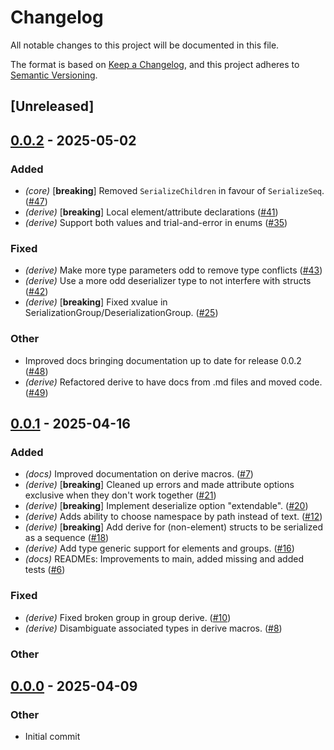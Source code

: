 # Changelog

All notable changes to this project will be documented in this file.

The format is based on [Keep a Changelog](https://keepachangelog.com/en/1.0.0/),
and this project adheres to [Semantic Versioning](https://semver.org/spec/v2.0.0.html).

## [Unreleased]

## [0.0.2](https://github.com/lukasfri/xmlity/compare/xmlity-derive-v0.0.1...xmlity-derive-v0.0.2) - 2025-05-02

### Added

- *(core)* [**breaking**] Removed `SerializeChildren` in favour of `SerializeSeq`. ([#47](https://github.com/lukasfri/xmlity/pull/47))
- *(derive)* [**breaking**] Local element/attribute declarations ([#41](https://github.com/lukasfri/xmlity/pull/41))
- *(derive)* Support both values and trial-and-error in enums ([#35](https://github.com/lukasfri/xmlity/pull/35))

### Fixed

- *(derive)* Make more type parameters odd to remove type conflicts ([#43](https://github.com/lukasfri/xmlity/pull/43))
- *(derive)* Use a more odd deserializer type to not interfere with structs ([#42](https://github.com/lukasfri/xmlity/pull/42))
- *(derive)* [**breaking**] Fixed xvalue in SerializationGroup/DeserializationGroup. ([#25](https://github.com/lukasfri/xmlity/pull/25))

### Other

- Improved docs bringing documentation up to date for release 0.0.2 ([#48](https://github.com/lukasfri/xmlity/pull/48))
- *(derive)* Refactored derive to have docs from .md files and moved code. ([#49](https://github.com/lukasfri/xmlity/pull/49))

## [0.0.1](https://github.com/lukasfri/xmlity/compare/xmlity-derive-v0.0.0...xmlity-derive-v0.0.1) - 2025-04-16

### Added

- *(docs)* Improved documentation on derive macros. ([#7](https://github.com/lukasfri/xmlity/pull/7))
- *(derive)* [**breaking**] Cleaned up errors and made attribute options exclusive when they don't work together ([#21](https://github.com/lukasfri/xmlity/pull/21))
- *(derive)* [**breaking**] Implement deserialize option "extendable". ([#20](https://github.com/lukasfri/xmlity/pull/20))
- *(derive)* Adds ability to choose namespace by path instead of text. ([#12](https://github.com/lukasfri/xmlity/pull/12))
- *(derive)* [**breaking**] Add derive for (non-element) structs to be serialized as a sequence ([#18](https://github.com/lukasfri/xmlity/pull/18))
- *(derive)* Add type generic support for elements and groups. ([#16](https://github.com/lukasfri/xmlity/pull/16))
- *(docs)* READMEs: Improvements to main, added missing and added tests ([#6](https://github.com/lukasfri/xmlity/pull/6))

### Fixed

- *(derive)* Fixed broken group in group derive. ([#10](https://github.com/lukasfri/xmlity/pull/10))
- *(derive)* Disambiguate associated types in derive macros. ([#8](https://github.com/lukasfri/xmlity/pull/8))

### Other

## [0.0.0](https://github.com/lukasfri/xmlity/releases/tag/xmlity-derive-v0.0.0) - 2025-04-09

### Other

- Initial commit
